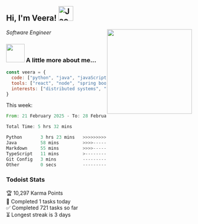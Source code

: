 <h2> Hi, I'm Veera! <img src="https://raw.githubusercontent.com/Tarikul-Islam-Anik/Animated-Fluent-Emojis/master/Emojis/Activities/Jack-O-Lantern.png" alt="Jack-O-Lantern" width="40" height="40" /></h2>
<img align='right' src="https://user-images.githubusercontent.com/74038190/213911110-aedbef38-a29f-4b6b-a65c-11608b4f75a5.gif" width="230">
<p><em>Software Engineer</em></p>


### <img src="https://user-images.githubusercontent.com/74038190/216656963-09118229-8a9e-4af0-910c-c37f35f2e210.gif" width="50"> A little more about me...  

```javascript
const veera = {
  code: ["python", "java", "javaScript", "typeScript", "c++"],
  tools: ["react", "node", "spring boot", "docker", "next.JS", "aws"],
  interests: ["distributed systems", "enterprise software", "parallel computing", "cloud computing", "machine learning", "AI"]
}
```
This week:
<!--START_SECTION:waka-->

```rust
From: 21 February 2025 - To: 28 February 2025

Total Time: 5 hrs 32 mins

Python       3 hrs 23 mins   >>>>>>>>>>>>>>>----------   61.01 %
Java         58 mins         >>>>---------------------   17.65 %
Markdown     55 mins         >>>>---------------------   16.61 %
TypeScript   11 mins         >------------------------   03.59 %
Git Config   3 mins          -------------------------   01.02 %
Other        0 secs          -------------------------   00.04 %
```

<!--END_SECTION:waka-->


### Todoist Stats

<!-- TODO-IST:START -->
🏆  10,297 Karma Points           
🌸  Completed 1 tasks today           
✅  Completed 721 tasks so far           
⏳  Longest streak is 3 days
<!-- TODO-IST:END -->
<!--
Profile views:
[![](https://visitcount.itsvg.in/api?id=veeravivekt&label=Profile%20Views&color=1&icon=2&pretty=false)](https://visitcount.itsvg.in)
-->
